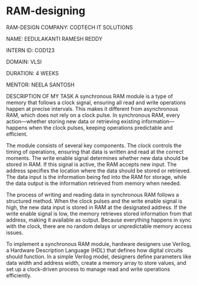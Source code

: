 # RAM-designing
RAM-DESIGN
COMPANY: CODTECH IT SOLUTIONS

NAME: EEDULAKANTI RAMESH REDDY

INTERN ID: COD123

DOMAIN: VLSI

DURATION: 4 WEEKS

MENTOR: NEELA SANTOSH

DESCRIPTION OF MY TASK
A synchronous RAM module is a type of memory that follows a clock signal, ensuring all read and write operations happen at precise intervals. This makes it different from asynchronous RAM, which does not rely on a clock pulse. In synchronous RAM, every action—whether storing new data or retrieving existing information—happens when the clock pulses, keeping operations predictable and efficient.

The module consists of several key components. The clock controls the timing of operations, ensuring that data is written and read at the correct moments. The write enable signal determines whether new data should be stored in RAM. If this signal is active, the RAM accepts new input. The address specifies the location where the data should be stored or retrieved. The data input is the information being fed into the RAM for storage, while the data output is the information retrieved from memory when needed.

The process of writing and reading data in synchronous RAM follows a structured method. When the clock pulses and the write enable signal is high, the new data input is stored in RAM at the designated address. If the write enable signal is low, the memory retrieves stored information from that address, making it available as output. Because everything happens in sync with the clock, there are no random delays or unpredictable memory access issues.

To implement a synchronous RAM module, hardware designers use Verilog, a Hardware Description Language (HDL) that defines how digital circuits should function. In a simple Verilog model, designers define parameters like data width and address width, create a memory array to store values, and set up a clock-driven process to manage read and write operations efficiently.


